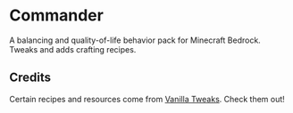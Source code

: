 # Commander
A balancing and quality-of-life behavior pack for Minecraft Bedrock.
Tweaks and adds crafting recipes.

## Credits
Certain recipes and resources come from [Vanilla Tweaks](https://vanillatweaks.net/). Check them out!
